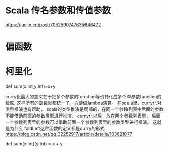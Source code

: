 # Scala 传名参数和传值参数
https://juejin.cn/post/7052590747635646472

# 偏函数

# 柯里化
def sum(x:Int,y:Int)=x+y

curry化最大的意义在于把多个参数的function等价转化成多个单参数function的级联,
这样所有的函数就都统一了，方便做lambda演算。 在scala里，curry化对类型推演也有帮助，
scala的类型推演是局部的，在同一个参数列表中后面的参数不能借助前面的参数类型进行推演，
curry化以后，放在两个参数列表里，
后面一个参数列表里的参数可以借助前面一个参数列表里的参数类型进行推演。
这就是为什么 foldLeft这种函数的定义都是curry的形式 
https://blog.csdn.net/qq_32252917/article/details/103621077

def sum(x:Int)(y:Int) = x + y